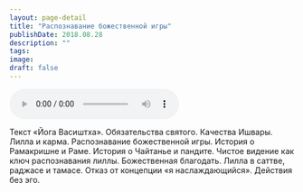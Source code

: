 ```yaml
---
layout: page-detail
title: "Распознавание божественной игры"
publishDate: 2018.08.28
description: ""
tags:
image:
draft: false
---
```


<audio title="2018.08.28 - Распознавание божественной игры.mp3" src="https://filer-api.advayta.org/v1.0/public/files/73920" controls=""></audio>

 Текст «Йога Васиштха». Обязательства святого. Качества Ишвары. Лилла и карма. Распознавание божественной игры. История о Рамакришне и Раме. История о Чайтанье и пандите. Чистое видение как ключ распознавания лиллы. Божественная благодать. Лилла в саттве, раджасе и тамасе. Отказ от концепции «я наслаждающийся». Действия без эго. 

  
